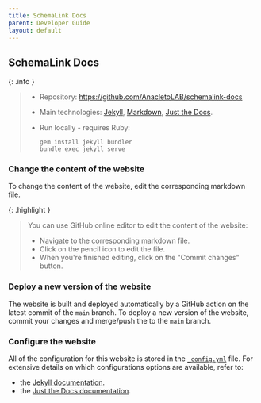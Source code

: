 ```yaml
---
title: SchemaLink Docs
parent: Developer Guide
layout: default
---
```


## SchemaLink Docs

{: .info }

> - Repository: <https://github.com/AnacletoLAB/schemalink-docs>
> - Main technologies: [Jekyll](https://jekyllrb.com/docs/),
>   [Markdown](https://www.markdownguide.org/), [Just the
>   Docs](https://just-the-docs.github.io/just-the-docs/).
> - Run locally - requires Ruby:
>
>   ```shell
>   gem install jekyll bundler
>   bundle exec jekyll serve
>   ```

### Change the content of the website

To change the content of the website, edit the corresponding markdown file.

{: .highlight }

> You can use GitHub online editor to edit the content of the website:
>
> - Navigate to the corresponding markdown file.
> - Click on the pencil icon to edit the file.
> - When you're finished editing, click on the "Commit changes" button.

### Deploy a new version of the website

The website is built and deployed automatically by a GitHub action on the latest
commit of the `main` branch. To deploy a new version of the website, commit your
changes and merge/push the to the `main` branch.

### Configure the website

All of the configuration for this website is stored in the
[`_config.yml`](https://github.com/AnacletoLAB/schemalink-docs/blob/main/_config.yml)
file. For extensive details on which configurations options are available, refer
to:

- the [Jekyll documentation](https://jekyllrb.com/docs/configuration/).
- the [Just the Docs
  documentation](https://just-the-docs.github.io/just-the-docs/docs/configuration/).
